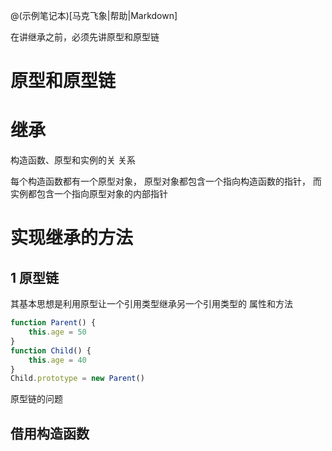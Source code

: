 @(示例笔记本)[马克飞象|帮助|Markdown]

在讲继承之前，必须先讲原型和原型链
# 原型和原型链
# 继承
构造函数、原型和实例的关
关系

每个构造函数都有一个原型对象，
原型对象都包含一个指向构造函数的指针，
而实例都包含一个指向原型对象的内部指针
# 实现继承的方法
## 1 原型链
其基本思想是利用原型让一个引用类型继承另一个引用类型的
属性和方法
```javascript
function Parent() {
    this.age = 50
}
function Child() {
    this.age = 40
}
Child.prototype = new Parent()
```
原型链的问题
## 借用构造函数
